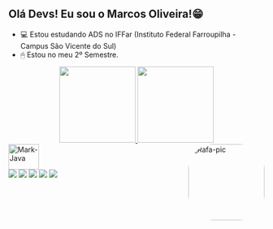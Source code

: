 ## Olá Devs! Eu sou o Marcos Oliveira!😁

- 💻 Estou estudando ADS no IFFar (Instituto Federal Farroupilha - Campus São Vicente do Sul)
- 🖱 Estou no meu 2º Semestre.

<div align="center">
  <a href="https://github.com/rafaballerini">
  <img height="150em" src="https://github-readme-stats.vercel.app/api?username=dominmarcos&show_icons=true&theme=dark&include_all_commits=true&count_private=true"/>
  <img height="150em" src="https://github-readme-stats.vercel.app/api/top-langs/?username=dominmarcos&layout=compact&langs_count=7&theme=dark"/>
</div>
  </div>
    <img align="right" alt="Rafa-pic" height="150" style="border-radius:50px;" src="https://user-images.githubusercontent.com/108538007/194767312-379274f2-5631-464a-b1d2-67b37a4a4d02.gif">
</div>

<img align="center" alt="Mark-Java" height="50" width="60" src="https://cdn.jsdelivr.net/gh/devicons/devicon/icons/java/java-original-wordmark.svg">

<div>
  <a href="https://www.instagram.com/dominmarcos/" target="_blank"><img src="https://img.shields.io/badge/-Instagram-%23E4405F?style=for-the-badge&logo=instagram&logoColor=white" target="_blank"></a>
 	<a href="https://www.twitch.tv/tyyant" target="_blank"><img src="https://img.shields.io/badge/Twitch-9146FF?style=for-the-badge&logo=twitch&logoColor=white" target="_blank"></a>
 <a href="https://discord.gg/nPBkGddb" target="_blank"><img src="https://img.shields.io/badge/Discord-7289DA?style=for-the-badge&logo=discord&logoColor=white" target="_blank"></a> 
  <a href = "mailto:contato.dominmarcos@gmail.com"><img src="https://img.shields.io/badge/-Gmail-%23333?style=for-the-badge&logo=gmail&logoColor=white" target="_blank"></a>
  <a href="https://www.linkedin.com/in/marcos-paulo-9b462815b/" target="_blank"><img src="https://img.shields.io/badge/-LinkedIn-%230077B5?style=for-the-badge&logo=linkedin&logoColor=white" target="_blank"></a> 
  
  </div>

